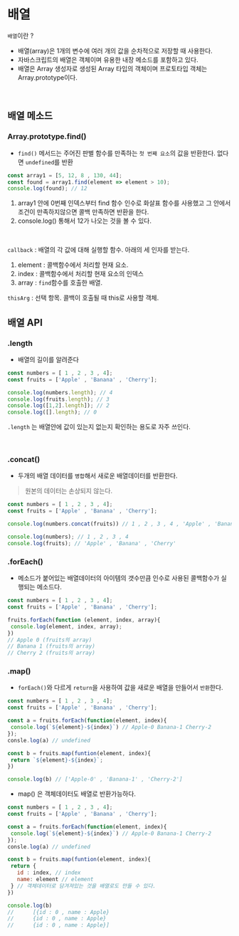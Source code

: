 # 배열

`배열`이란 ?
- 배열(array)은 1개의 변수에 여러 개의 값을 순차적으로 저장할 때 사용한다.
- 자바스크립트의 배열은 객체이며 유용한 내장 메소드를 포함하고 있다.
- 배열은 Array 생성자로 생성된 Array 타입의 객체이며 프로토타입 객체는 Array.prototype이다.

<br>

## 배열 메소드

### Array.prototype.find()
- `find()` 메서드는 주어진 판별 함수를 만족하는 `첫 번째 요소`의 값을 반환한다. 없다면 `undefined`를 반환

```js
const array1 = [5, 12, 8 , 130, 44];
const found = array1.find(element => element > 10);
console.log(found); // 12
```

1. array1 안에 0번째 인덱스부터 find 함수 인수로 화살표 함수를 사용했고 그 안에서 조건이 만족하지않으면 콜백 만족하면 반환을 한다.
2. console.log() 통해서 12가 나오는 것을 볼 수 있다.

<br>


`callback` :  배열의 각 값에 대해 실행할 함수. 아래의 세 인자를 받는다.
1. element : 콜백함수에서 처리할 현재 요소.
2. index : 콜백함수에서 처리할 현재 요소의 인덱스
3. array : `find`함수를 호출한 배열.    
  
 `thisArg` : 선택 항목. 콜백이 호출될 때 this로 사용할 객체.

 ## 배열 API

 ### .length
 - 배열의 길이를 알려준다
 
 ```js
 const numbers = [ 1 , 2 , 3 , 4];
 const fruits = ['Apple' , 'Banana' , 'Cherry'];

console.log(numbers.length); // 4
console.log(fruits.length); // 3
console.log([1,2].length]); // 2
console.log([].length); // 0
 ```

 `.length` 는 배열안에 값이 있는지 없는지 확인하는 용도로 자주 쓰인다.

 <br>

 ### .concat()

 - 두개의 배열 데이터를 `병합`해서 새로운 배열데이터를 반환한다.
 > 원본의 데이터는 손상되지 않는다.

 ```js
const numbers = [ 1 , 2 , 3 , 4];
const fruits = ['Apple' , 'Banana' , 'Cherry'];

console.log(numbers.concat(fruits)) // 1 , 2 , 3 , 4 , 'Apple' , 'Banana' , Cherry

console.log(numbers); // 1 , 2 , 3 , 4
console.log(fruits); // 'Apple' , 'Banana' , 'Cherry'
 ```

 ### .forEach()
  - 메소드가 붙어있는 배열데이터의 아이템의 갯수만큼 인수로 사용된 콜백함수가 실행되는 메소드다.  

 ```js
const numbers = [ 1 , 2 , 3 , 4];
const fruits = ['Apple' , 'Banana' , 'Cherry'];

fruits.forEach(function (element, index, array){
  console.log(element, index, array);
})
// Apple 0 (fruits의 array)
// Banana 1 (fruits의 array)
// Cherry 2 (fruits의 array)
 ```


 ### .map()

 - `forEach()`와 다르게 `return`을 사용하여 값을 새로운 배열을 만들어서 `반환`한다.


 ```js
const numbers = [ 1 , 2 , 3 , 4];
const fruits = ['Apple' , 'Banana' , 'Cherry'];

const a = fruits.forEach(function(element, index){
  console.log(`${element}-${index}`) // Apple-0 Banana-1 Cherry-2
});
consle.log(a) // undefined

const b = fruits.map(funtion(element, index){
  return `${element}-${index}`;
})

console.log(b) // ['Apple-0' , 'Banana-1' , 'Cherry-2']

 ```
- map() 은 객체데이터도 배열로 반환가능하다.

 ```js
 const numbers = [ 1 , 2 , 3 , 4];
const fruits = ['Apple' , 'Banana' , 'Cherry'];

const a = fruits.forEach(function(element, index){
  console.log(`${element}-${index}`) // Apple-0 Banana-1 Cherry-2
});
consle.log(a) // undefined

const b = fruits.map(funtion(element, index){
  return {
    id : index, // index
    name: element // element
  } // 객체데이터로 담겨져있는 것을 배열로도 만들 수 있다.
})

console.log(b) 
//      [{id : 0 , name : Apple}
//      {id : 0 , name : Apple}
//      {id : 0 , name : Apple}]
 ```